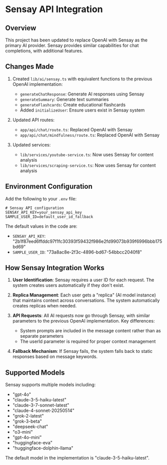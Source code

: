 # Sensay API Integration

## Overview

This project has been updated to replace OpenAI with Sensay as the primary AI provider. Sensay provides similar capabilities for chat completions, with additional features.

## Changes Made

1. Created `lib/ai/sensay.ts` with equivalent functions to the previous OpenAI implementation:
   - `generateChatResponse`: Generate AI responses using Sensay
   - `generateSummary`: Generate text summaries
   - `generateFlashcards`: Create educational flashcards
   - Added `initializeUser`: Ensure users exist in Sensay system

2. Updated API routes:
   - `app/api/chat/route.ts`: Replaced OpenAI with Sensay
   - `app/api/chat/mindfulness/route.ts`: Replaced OpenAI with Sensay

3. Updated services:
   - `lib/services/youtube-service.ts`: Now uses Sensay for content analysis
   - `lib/services/scraping-service.ts`: Now uses Sensay for content analysis

## Environment Configuration

Add the following to your `.env` file:

```
# Sensay API configuration
SENSAY_API_KEY=your_sensay_api_key
SAMPLE_USER_ID=default_user_id_fallback
```

The default values in the code are:
- `SENSAY_API_KEY`: "2b1f87eed6ffddc97f1fc30393f59432f986e2fd99073b939f6996bbb175bd69"
- `SAMPLE_USER_ID`: "73a8ac8e-2f3c-4896-bd67-54bbcc2040f8"

## How Sensay Integration Works

1. **User Identification**: Sensay requires a user ID for each request. The system creates users automatically if they don't exist.

2. **Replica Management**: Each user gets a "replica" (AI model instance) that maintains context across conversations. The system automatically creates replicas when needed.

3. **API Requests**: All AI requests now go through Sensay, with similar parameters to the previous OpenAI implementation. Key differences:
   - System prompts are included in the message content rather than as separate parameters
   - The userId parameter is required for proper context management

4. **Fallback Mechanism**: If Sensay fails, the system falls back to static responses based on message keywords.

## Supported Models

Sensay supports multiple models including:
- "gpt-4o" 
- "claude-3-5-haiku-latest" 
- "claude-3-7-sonnet-latest" 
- "claude-4-sonnet-20250514" 
- "grok-2-latest" 
- "grok-3-beta" 
- "deepseek-chat" 
- "o3-mini" 
- "gpt-4o-mini" 
- "huggingface-eva" 
- "huggingface-dolphin-llama"

The default model in the implementation is "claude-3-5-haiku-latest". 